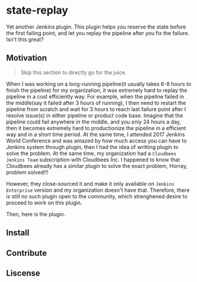# state-replay
Yet another Jenkins plugin. This plugin helps you reserve the state before the first failing point, and let you replay the pipeline after you fix the failure. Isn't this great?

## Motivation 
>Skip this section to directly go for the juice.

When I was working on a long-running pipeline(it usually takes 6-8 hours to finish the pipeline) for my organization, it was extremely hard to replay the pipeline in a cost efficiently way. For example, when the pipeline failed in the middle(say it failed after 3 hours of running), I then need to restart the pipeline from scratch and wait for 3 hours to reach last failure point after I resolve issue(s) in either pipeline or product code base. Imagine that the pipeline could fail anywhere in the middle, and you only 24 hours a day, then it becomes extremely hard to productionize the pipeline in a efficient way and in a short time period. At the same time, I attended 2017 Jenkins World Conference and was amazed by how much access you can have to Jenkins system through plugin, then I had the idea of writting plugin to solve the problem.
At the same time, my organization had a `Cloudbees Jenkins Team` subscription with Cloudbees Inc. I happened to know that Cloudbees already has a similar plugin to solve the exact problem, Horray, problem solved!!!

However, they close-sourced it and make it only available on `Jenkins Enterprise` version and my organization doesn't have that. Therefore, there is still no such plugin open to the community, which strenghened desire to proceed to work on this plugin. 

Then, here is the plugin. 

## Install

## Contribute

## Liscense
